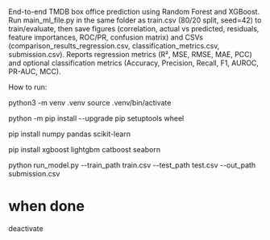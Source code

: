 End-to-end TMDB box office prediction using Random Forest and XGBoost. Run main_ml_file.py in the same folder as train.csv (80/20 split, seed=42) to train/evaluate, then save figures (correlation, actual vs predicted, residuals, feature importances, ROC/PR, confusion matrix) and CSVs (comparison_results_regression.csv, classification_metrics.csv, submission.csv). Reports regression metrics (R², MSE, RMSE, MAE, PCC) and optional classification metrics (Accuracy, Precision, Recall, F1, AUROC, PR-AUC, MCC).


How to run:

python3 -m venv .venv
source .venv/bin/activate

python -m pip install --upgrade pip setuptools wheel

pip install numpy pandas scikit-learn

pip install xgboost lightgbm catboost seaborn

python run_model.py --train_path train.csv --test_path test.csv --out_path submission.csv

# when done
deactivate

